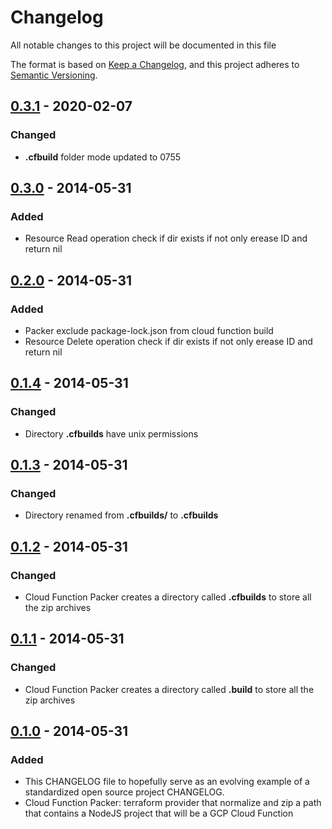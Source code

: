 # Changelog

All notable changes to this project will be documented in this file

The format is based on [Keep a Changelog](https://keepachangelog.com/en/1.0.0/),
and this project adheres to [Semantic Versioning](https://semver.org/spec/v2.0.0.html).

## [0.3.1](https://github.com/EclesioMeloJunior/terrago/tree/v0.3.1) - 2020-02-07

### Changed
- **.cfbuild** folder mode updated to 0755

## [0.3.0](https://github.com/EclesioMeloJunior/terrago/tree/v0.3.0) - 2014-05-31

### Added
- Resource Read operation check if dir exists if not only erease ID and return nil

## [0.2.0](https://github.com/EclesioMeloJunior/terrago/tree/v0.2.0) - 2014-05-31

### Added
- Packer exclude package-lock.json from cloud function build
- Resource Delete operation check if dir exists if not only erease ID and return nil


## [0.1.4](https://github.com/EclesioMeloJunior/terrago/tree/v0.1.4) - 2014-05-31

### Changed
- Directory **.cfbuilds** have unix permissions

## [0.1.3](https://github.com/EclesioMeloJunior/terrago/tree/v0.1.3) - 2014-05-31

### Changed
- Directory renamed from **.cfbuilds/** to **.cfbuilds**

## [0.1.2](https://github.com/EclesioMeloJunior/terrago/tree/v0.1.2) - 2014-05-31

### Changed
- Cloud Function Packer creates a directory called **.cfbuilds** to store all the zip archives

## [0.1.1](https://github.com/EclesioMeloJunior/terrago/tree/v0.1.1) - 2014-05-31

### Changed
- Cloud Function Packer creates a directory called **.build** to store all the zip archives

## [0.1.0](https://github.com/EclesioMeloJunior/terrago/tree/v0.1.0) - 2014-05-31

### Added
- This CHANGELOG file to hopefully serve as an evolving example of a
  standardized open source project CHANGELOG.
- Cloud Function Packer: terraform provider that normalize and zip a path
  that contains a NodeJS project that will be a GCP Cloud Function